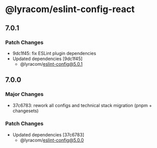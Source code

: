 # @lyracom/eslint-config-react

## 7.0.1

### Patch Changes

- 9dc1f45: fix ESLint plugin dependencies
- Updated dependencies [9dc1f45]
  - @lyracom/eslint-config@5.0.1

## 7.0.0

### Major Changes

- 37c6783: rework all configs and technical stack migration (pnpm + changesets)

### Patch Changes

- Updated dependencies [37c6783]
  - @lyracom/eslint-config@5.0.0

